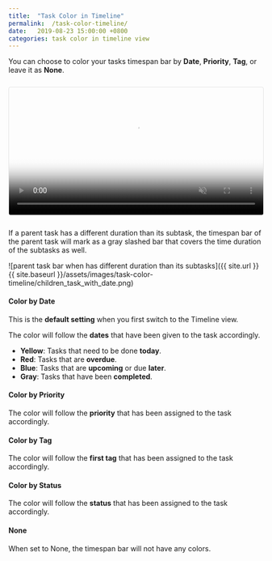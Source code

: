 ```yaml
---
title:  "Task Color in Timeline"
permalink:  /task-color-timeline/
date:   2019-08-23 15:00:00 +0800
categories: task color in timeline view
---
```

You can choose to color your tasks timespan bar by **Date**, **Priority**, **Tag**, or leave it as **None**.


<video muted="" playsinline="" loop="" autoplay="" title="task color in the timeline view" poster="{{ site.url }}{{ site.baseurl }}/assets/images/task-color-timeline/timeline_color_by.png" style="max-height: 364px; margin: 0 auto; width: 100%; border: 1px solid rgba(0, 0, 0, 0.1); border-radius: 4px; margin: 0.8em 0;">
  <source src="{{ site.url }}{{ site.baseurl }}/assets/images/task-color-timeline/timeline_color_by.mp4" type="video/mp4">
</video>


If a parent task has a different duration than its subtask, the timespan bar of the parent task will mark as a gray slashed bar that covers the time duration of the subtasks as well. 

![parent task bar when has different duration than its subtasks]({{ site.url }}{{ site.baseurl }}/assets/images/task-color-timeline/children_task_with_date.png)



#### Color by Date
This is the **default setting** when you first switch to the Timeline view. 

The color will follow the **dates** that have been given to the task accordingly. 

- **Yellow**: Tasks that need to be done **today**. 
- **Red**: Tasks that are **overdue**. 
- **Blue**: Tasks that are **upcoming** or due **later**. 
- **Gray**: Tasks that have been **completed**. 


#### Color by Priority 
The color will follow the **priority** that has been assigned to the task accordingly. 


#### Color by Tag
The color will follow the **first tag** that has been assigned to the task accordingly. 


#### Color by Status
The color will follow the **status** that has been assigned to the task accordingly. 


#### None
When set to None, the timespan bar will not have any colors. 
